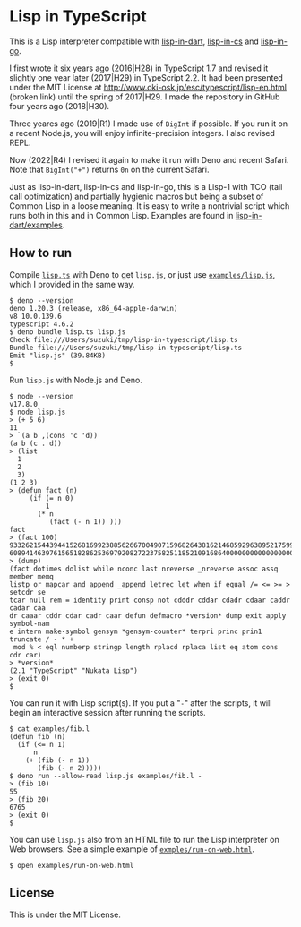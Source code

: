 # Lisp in TypeScript

This is a Lisp interpreter compatible with
[lisp-in-dart](https://github.com/nukata/lisp-in-dart),
[lisp-in-cs](https://github.com/nukata/lisp-in-cs) and
[lisp-in-go](https://github.com/nukata/lisp-in-go).

I first wrote it six years ago (2016|H28) in TypeScript 1.7 and revised it slightly
one year later (2017|H29) in TypeScript 2.2.
It had been presented under the MIT License at
<http://www.oki-osk.jp/esc/typescript/lisp-en.html> (broken link)
until the spring of 2017|H29.
I made the repository in GitHub four years ago (2018|H30).

Three yeares ago (2019|R1) I made use of `BigInt` if possible.
If you run it on a recent Node.js, you will enjoy infinite-precision integers.
I also revised REPL.

Now (2022|R4) I revised it again to make it run with Deno and recent Safari.
Note that `BigInt("+")` returns `0n` on the current Safari.

Just as lisp-in-dart, lisp-in-cs and lisp-in-go,
this is a Lisp-1 with TCO (tail call optimization)
and partially hygienic macros but being a subset of Common Lisp
in a loose meaning.
It is easy to write a nontrivial script which runs both in this and in
Common Lisp.
Examples are found in 
[lisp-in-dart/examples](https://github.com/nukata/lisp-in-dart/tree/master/examples).


## How to run

Compile [`lisp.ts`](lisp.ts) with Deno to get `lisp.js`, or just
use [`examples/lisp.js`](examples/lisp.js), which I provided in the same way.

```
$ deno --version
deno 1.20.3 (release, x86_64-apple-darwin)
v8 10.0.139.6
typescript 4.6.2
$ deno bundle lisp.ts lisp.js
Check file:///Users/suzuki/tmp/lisp-in-typescript/lisp.ts
Bundle file:///Users/suzuki/tmp/lisp-in-typescript/lisp.ts
Emit "lisp.js" (39.84KB)
$ 
```

Run `lisp.js` with Node.js and Deno.

```
$ node --version
v17.8.0
$ node lisp.js
> (+ 5 6)
11
> `(a b ,(cons 'c 'd))
(a b (c . d))
> (list
  1
  2
  3)
(1 2 3)
> (defun fact (n)
     (if (= n 0)
         1
       (* n
          (fact (- n 1)) )))
fact
> (fact 100)
93326215443944152681699238856266700490715968264381621468592963895217599993229915
608941463976156518286253697920827223758251185210916864000000000000000000000000
> (dump)
(fact dotimes dolist while nconc last nreverse _nreverse assoc assq member memq
listp or mapcar and append _append letrec let when if equal /= <= >= > setcdr se
tcar null rem = identity print consp not cdddr cddar cdadr cdaar caddr cadar caa
dr caaar cddr cdar cadr caar defun defmacro *version* dump exit apply symbol-nam
e intern make-symbol gensym *gensym-counter* terpri princ prin1 truncate / - * +
 mod % < eql numberp stringp length rplacd rplaca list eq atom cons cdr car)
> *version*
(2.1 "TypeScript" "Nukata Lisp")
> (exit 0)
$
```

You can run it with Lisp script(s).
If you put a "`-`" after the scripts, it will
begin an interactive session after running the scripts.

```
$ cat examples/fib.l
(defun fib (n)
  (if (<= n 1)
      n
    (+ (fib (- n 1))
       (fib (- n 2)))))
$ deno run --allow-read lisp.js examples/fib.l -
> (fib 10)
55
> (fib 20)
6765
> (exit 0)
$ 
```

You can use `lisp.js` also from an HTML file to run the Lisp
interpreter on Web browsers.
See a simple example of [`exmples/run-on-web.html`](examples/run-on-web.html).

```
$ open examples/run-on-web.html
```


## License

This is under the MIT License.

